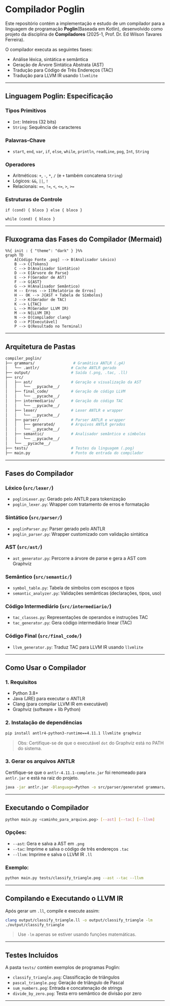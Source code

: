 # Compilador Poglin

Este repositório contém a implementação e estudo de um compilador para a linguagem de programação **Poglin**(Baseada em Kotlin), desenvolvido como projeto da disciplina de **Compiladores** (2025-1, Prof. Dr. Ed Wilson Tavares Ferreira).

O compilador executa as seguintes fases:
- Análise léxica, sintática e semântica
- Geração de Árvore Sintática Abstrata (AST)
- Tradução para Código de Três Endereços (TAC)
- Tradução para LLVM IR usando `llvmlite`

---

## Linguagem Poglin: Especificação

### Tipos Primitivos
- `Int`: Inteiros (32 bits)
- `String`: Sequência de caracteres

### Palavras-Chave
- `start`, `end`, `var`, `if`, `else`, `while`, `println`, `readLine`, `pog`, `Int`, `String`

### Operadores
- Aritméticos: `+`, `-`, `*`, `/` (e `+` também concatena `String`)
- Lógicos: `&&`, `||`, `!`
- Relacionais: `==`, `!=`, `<`, `<=`, `>`, `>=`

### Estruturas de Controle
```poglin
if (cond) { bloco } else { bloco }

while (cond) { bloco }
```

---

## Fluxograma das Fases do Compilador (Mermaid)

```mermaid
%%{ init : { "theme": "dark" } }%%
graph TD
    A[Código Fonte .pog] --> B(Analisador Léxico)
    B --> C{Tokens}
    C --> D(Analisador Sintático)
    D --> E{Árvore de Parse}
    E --> F(Gerador de AST)
    F --> G{AST}
    G --> H(Analisador Semântico)
    H -- Erros --> I[Relatório de Erros]
    H -- OK --> J{AST + Tabela de Símbolos}
    J --> K(Gerador de TAC)
    K --> L{TAC}
    L --> M(Gerador LLVM IR)
    M --> N{LLVM IR}
    N --> O(Compilador clang)
    O --> P[Executável]
    P --> Q(Resultado no Terminal)
```

---

## Arquitetura de Pastas

```bash
compiler_poglin/
├── grammars/                 # Gramática ANTLR (.g4)
│   └── .antlr/              # Cache ANTLR gerado
├── output/                  # Saída (.png, .tac, .ll)
├── src/
│   ├── ast/                 # Geração e visualização da AST
│   │   └── __pycache__/
│   ├── final_code/          # Geração de código LLVM
│   │   └── __pycache__/
│   ├── intermediario/       # Geração do código TAC
│   │   └── __pycache__/
│   ├── lexer/               # Lexer ANTLR e wrapper
│   │   └── __pycache__/
│   ├── parser/              # Parser ANTLR e wrapper
│   │   ├── generated/       # Arquivos ANTLR gerados
│   │   └── __pycache__/
│   ├── semantic/            # Analisador semântico e símbolos
│   │   └── __pycache__/
│   └── __pycache__/
├── tests/                   # Testes da linguagem (.pog)
├── main.py                  # Ponto de entrada do compilador
```

---

## Fases do Compilador

### Léxico (`src/lexer/`)
- `poglinLexer.py`: Gerado pelo ANTLR para tokenização
- `poglin_lexer.py`: Wrapper com tratamento de erros e formatação

### Sintático (`src/parser/`)
- `poglinParser.py`: Parser gerado pelo ANTLR
- `poglin_parser.py`: Wrapper customizado com validação sintática

### AST (`src/ast/`)
- `ast_generator.py`: Percorre a árvore de parse e gera a AST com Graphviz

### Semântico (`src/semantic/`)
- `symbol_table.py`: Tabela de símbolos com escopos e tipos
- `semantic_analyzer.py`: Validações semânticas (declarações, tipos, uso)

### Código Intermediário (`src/intermediario/`)
- `tac_classes.py`: Representações de operandos e instruções TAC
- `tac_generator.py`: Gera código intermediário linear (TAC)

### Código Final (`src/final_code/`)
- `llvm_generator.py`: Traduz TAC para LLVM IR usando `llvmlite`

---

## Como Usar o Compilador

### 1. Requisitos

- Python 3.8+
- Java (JRE) para executar o ANTLR
- Clang (para compilar LLVM IR em executável)
- Graphviz (software + lib Python)

### 2. Instalação de dependências

```bash
pip install antlr4-python3-runtime==4.11.1 llvmlite graphviz
```

> Obs: Certifique-se de que o executável `dot` do Graphviz está no PATH do sistema.

### 3. Gerar os arquivos ANTLR

Certifique-se que o `antlr-4.11.1-complete.jar` foi renomeado para `antlr.jar` e está na raiz do projeto.

```bash
java -jar antlr.jar -Dlanguage=Python -o src/parser/generated grammars/poglin.g4 -visitor -no-listener
```

---

## Executando o Compilador

```bash
python main.py <caminho_para_arquivo.pog> [--ast] [--tac] [--llvm]
```

### Opções:
- `--ast`: Gera e salva a AST em `.png`
- `--tac`: Imprime e salva o código de três endereços `.tac`
- `--llvm`: Imprime e salva o LLVM IR `.ll`

### Exemplo:

```bash
python main.py tests/classify_triangle.pog --ast --tac --llvm
```

---

## Compilando e Executando o LLVM IR

Após gerar um `.ll`, compile e execute assim:

```bash
clang output/classify_triangle.ll -o output/classify_triangle -lm
./output/classify_triangle
```

> Use `-lm` apenas se estiver usando funções matemáticas.

---

## Testes Incluídos

A pasta `tests/` contém exemplos de programas Poglin:

- `classify_triangle.pog`: Classificação de triângulos
- `pascal_triangle.pog`: Geração de triângulo de Pascal
- `sum_numbers.pog`: Entrada e concatenação de strings
- `divide_by_zero.pog`: Testa erro semântico de divisão por zero

---